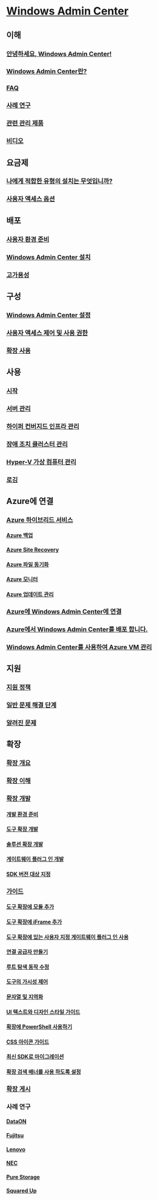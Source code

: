 # [Windows Admin Center](overview.md)

## 이해
### [안녕하세요, Windows Admin Center!](understand/windows-admin-center.md)
### [Windows Admin Center란?](understand/what-is.md)
### [FAQ](understand/faq.md)
### [사례 연구](understand/case-studies.md)
### [관련 관리 제품](understand/related-management.md)
### [비디오](understand/videos.md)

## 요금제
### [나에게 적합한 유형의 설치는 무엇입니까?](plan/installation-options.md)
### [사용자 액세스 옵션](plan/user-access-options.md)

## 배포
### [사용자 환경 준비](deploy/prepare-environment.md)
### [Windows Admin Center 설치](deploy/install.md)
### [고가용성](deploy/high-availability.md)


## 구성
### [Windows Admin Center 설정](configure/settings.md)
### [사용자 액세스 제어 및 사용 권한](configure/user-access-control.md)
### [확장 사용](configure/using-extensions.md)

## 사용
### [시작](use/get-started.md)
### [서버 관리](use/manage-servers.md)
### [하이퍼 컨버지드 인프라 관리](use/manage-hyper-converged.md)
### [장애 조치 클러스터 관리](use/manage-failover-clusters.md)
### [Hyper-V 가상 컴퓨터 관리](use/manage-virtual-machines.md)
### [로깅](use/logging.md)


## Azure에 연결
### [Azure 하이브리드 서비스](azure/index.md)
#### [Azure 백업](azure/azure-backup.md)
#### [Azure Site Recovery](azure/azure-site-recovery.md)
#### [Azure 파일 동기화](azure/azure-file-sync.md)
#### [Azure 모니터](azure/azure-monitor.md)
#### [Azure 업데이트 관리](azure/azure-update-management.md)
### [Azure에 Windows Admin Center에 연결](azure/azure-integration.md)
### [Azure에서 Windows Admin Center를 배포 합니다.](azure/deploy-wac-in-azure.md)
### [Windows Admin Center를 사용하여 Azure VM 관리](azure/manage-azure-vms.md)

## 지원
### [지원 정책](support/index.md)
### [일반 문제 해결 단계](support/troubleshooting.md)
### [알려진 문제](support/known-issues.md)


## 확장
### [확장 개요](extend/extensibility-overview.md)
### [확장 이해](extend/understand-extensions.md)
### [확장 개발](extend/developing-extensions.md)
#### [개발 환경 준비](extend/prepare-development-environment.md)
#### [도구 확장 개발](extend/develop-tool.md)
#### [솔루션 확장 개발](extend/develop-solution.md)
#### [게이트웨이 플러그 인 개발](extend/develop-gateway-plugin.md)
#### [SDK 버전 대상 지정](extend/target-sdk-version.md)
### [가이드](extend/guides.md)
#### [도구 확장에 모듈 추가](extend/guides/add-module.md)
#### [도구 확장에 iFrame 추가](extend/guides/add-iFrame.md)
#### [도구 확장에 있는 사용자 지정 게이트웨이 플러그 인 사용](extend/guides/use-custom-gateway-plugin.md)
#### [연결 공급자 만들기](extend/guides/create-connection-provider.md)
#### [루트 탐색 동작 수정](extend/guides/modify-root-navigation.md)
#### [도구의 가시성 제어](extend/guides/dynamic-tool-display.md)
#### [문자열 및 지역화](extend/guides/strings-localization.md)
#### [UI 텍스트와 디자인 스타일 가이드](extend/guides/ui-text-style-guide.md)
#### [확장에 PowerShell 사용하기](extend/guides/powershell.md)
#### [CSS 아이콘 가이드](extend/guides/cssicons.md)
#### [최신 SDK로 마이그레이션](extend/guides/migration-guide-0_1-1_0.md)
#### [확장 검색 배너를 사용 하도록 설정](extend/guides/extension-discovery-banner.md)
### [확장 게시](extend/publish-extensions.md)
### 사례 연구
#### [DataON](extend/case-studies/dataon.md)
#### [Fujitsu](extend/case-studies/fujitsu.md)
#### [Lenovo](extend/case-studies/lenovo.md)
#### [NEC](extend/case-studies/nec.md)
#### [Pure Storage](extend/case-studies/purestorage.md)
#### [Squared Up](extend/case-studies/squared-up.md)



